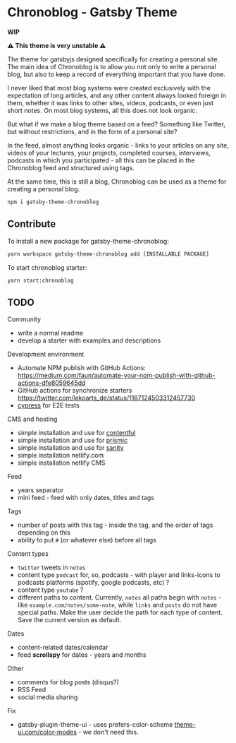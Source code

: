 # Chronoblog - Gatsby Theme

**WIP**

**⚠️ This theme is very unstable ⚠️**

The theme for gatsbyjs designed specifically for creating a personal site. The main idea of ​​Chronoblog is to allow you not only to write a personal blog, but also to keep a record of everything important that you have done.

I never liked that most blog systems were created exclusively with the expectation of long articles, and any other content always looked foreign in them, whether it was links to other sites, videos, podcasts, or even just short notes. On most blog systems, all this does not look organic.

But what if we make a blog theme based on a feed? Something like Twitter, but without restrictions, and in the form of a personal site?

In the feed, almost anything looks organic - links to your articles on any site, videos of your lectures, your projects, completed courses, interviews, podcasts in which you participated - all this can be placed in the Chronoblog feed and structured using tags.

At the same time, this is still a blog, Chronoblog can be used as a theme for creating a personal blog.

```sh
npm i gatsby-theme-chronoblog
```

## Contribute

To install a new package for gatsby-theme-chronoblog:

```sh
yarn workspace gatsby-theme-chronoblog add [INSTALLABLE PACKAGE]
```

To start chronoblog starter:

```sh
yarn start:chronoblog
```

## TODO

Community

- write a normal readme
- develop a starter with examples and descriptions

Development environment

- Automate NPM publish with GitHub Actions: https://medium.com/faun/automate-your-npm-publish-with-github-actions-dfe8059645dd
- GitHub actions for synchronize starters https://twitter.com/lekoarts_de/status/1167124503312457730
- [cypress](https://www.cypress.io/) for E2E tests

CMS and hosting

- simple installation and use for [contentful](https://www.contentful.com/)
- simple installation and use for [prismic](https://prismic.io)
- simple installation and use for [sanity](https://www.sanity.io/)
- simple installation netlify.com
- simple installation netlify CMS

Feed

- years separator
- mini feed - feed with only dates, titles and tags

Tags

- number of posts with this tag - inside the tag, and the order of tags depending on this
- ability to put `#` (or whatever else) before all tags

Content types

- `twitter` tweets in `notes`
- content type `podcast` for, so, podcasts - with player and links-icons to podcasts platforms (spotify, google podcasts, etc) ?
- content type `youtube` ?
- different paths to content. Currently, `notes` all paths begin with `notes` - like `example.com/notes/some-note`, while `links` and `posts` do not have special paths. Make the user decide the path for each type of content. Save the current version as default.

Dates

- content-related dates/calendar
- feed **scrollspy** for dates - years and months

Other

- comments for blog posts (disqus?)
- RSS Feed
- social media sharing

Fix

- gatsby-plugin-theme-ui - uses prefers-color-scheme [theme-ui.com/color-modes](https://theme-ui.com/color-modes) - we don't need this.
